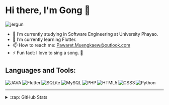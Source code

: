# Hi there, I'm Gong 👋

<p align="left"> <img src="https://komarev.com/ghpvc/?username=jergun&label=Profile%20views&color=0e75b6&style=flat" alt="jergun" /> </p>

- 🔭 I’m currently studying in Software Engineering at University Phayao.
- 🌱 I’m currently learning Flutter.
- 📫 How to reach me: Pawaret.Muengkaew@outlook.com
- ⚡ Fun fact: I love to sing a song. 🤣

## Languages and Tools:
<img align="left" alt="JAVA" src="https://img.shields.io/badge/Java-ED8B00?style=for-the-badge&logo=java&logoColor=white" />
<img align="left" alt="Flutter" src="https://img.shields.io/badge/Flutter-02569B?style=for-the-badge&logo=flutter&logoColor=white" />
<img align="left" alt="SQLite" src="https://img.shields.io/badge/SQLite-07405E?style=for-the-badge&logo=sqlite&logoColor=white" />
<img align="left" alt="MySQL" src="https://img.shields.io/badge/MySQL-00000F?style=for-the-badge&logo=mysql&logoColor=white" />
<img align="left" alt="PHP" src="https://img.shields.io/badge/PHP-777BB4?style=for-the-badge&logo=php&logoColor=white" />
<img align="left" alt="HTML5" src="https://img.shields.io/badge/HTML5-E34F26?style=for-the-badge&logo=html5&logoColor=white" />
<img align="left" alt="CSS3" src="https://img.shields.io/badge/CSS3-1572B6?style=for-the-badge&logo=css3&logoColor=white" />
<img align="left" alt="Python" src="https://img.shields.io/badge/Python-3776AB?style=for-the-badge&logo=python&logoColor=white" />


<br />

---
<details>
  <summary>:zap: GitHub Stats</summary>
  <img align="center" src="https://github-readme-stats.vercel.app/api?username=jergun&theme=shades-of-purple&show_icons=true&locale=en" alt="jergun" />
</details>

